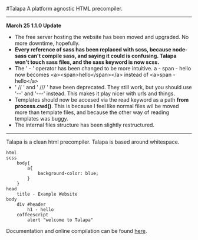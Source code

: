 #Talapa
A platform agnostic HTML precompiler.

---

**March 25 1.1.0 Update**

- The free server hosting the website has been moved and upgraded. No more downtime, hopefully.
- **Every reference of sass has been replaced with scss, because node-sass can't compile sass, and saying it could is confusing. Talapa won't touch sass files, and the sass keyword is now scss.**
- The ' - ' operator has been changed to be more intuitive. a - span - hello now becomes &lt;a>&lt;span>hello&lt;/span>&lt;/a> instead of &lt;a>span - hello&lt;/a>
- ' // ' and ' /// ' have been deprecated. They still work, but you should use '--' and '---' instead. This makes it play nicer with urls and things.
- Templates should now be accesed via the read keyword as a path **from process.cwd()**. This is because I feel like normal files wil be moved more than template files, and because the other way of reading templates was buggy.
- The internal files structure has been slightly restructured. 
---


Talapa is a clean html precompiler. Talapa is based around whitespace.

	html 
	scss
		body{
			a{
				background-color: blue;
			}
		}
	head
		title - Example Website
	body
		div #header
			h1 - hello
		coffeescript
			alert "welcome to Talapa"
			
Documentation and online compilation can be found [here](www.talapa.info).

